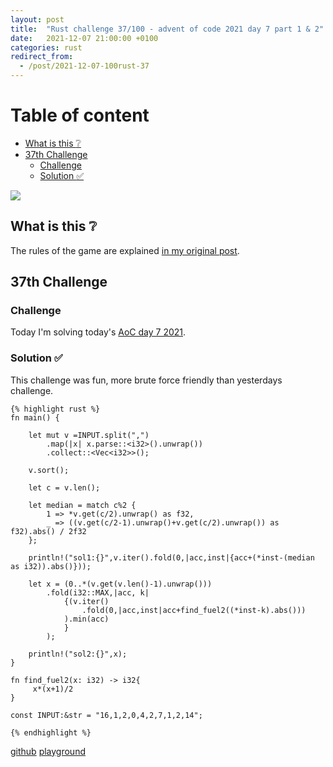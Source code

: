 ```yaml
---
layout: post
title:  "Rust challenge 37/100 - advent of code 2021 day 7 part 1 & 2"
date:   2021-12-07 21:00:00 +0100
categories: rust
redirect_from:
  - /post/2021-12-07-100rust-37
---
```



#  Table of content
<!-- MarkdownTOC autolink="true" -->

- [What is this :grey_question:](#what-is-this-grey_question)
- [37th Challenge](#37th-challenge)
	- [Challenge](#challenge)
	- [Solution :white_check_mark:](#solution-white_check_mark)

<!-- /MarkdownTOC -->
![](/assets/img/aoc-squid.png)
## What is this :grey_question: 

The rules of the game are explained [in my original post](https://maebli.github.io/rust/2021/10/18/100rust.html). 

## 37th Challenge
### Challenge

Today I'm solving today's [AoC day 7 2021](https://adventofcode.com/2021/day/7).

### Solution :white_check_mark:

This challenge was fun, more brute force friendly than yesterdays challenge. 

	{% highlight rust %}
	fn main() {

	    let mut v =INPUT.split(",")
	        .map(|x| x.parse::<i32>().unwrap())
	        .collect::<Vec<i32>>();

	    v.sort();

	    let c = v.len();

	    let median = match c%2 {
	        1 => *v.get(c/2).unwrap() as f32,
	        _ => ((v.get(c/2-1).unwrap()+v.get(c/2).unwrap()) as f32).abs() / 2f32
	    };

	    println!("sol1:{}",v.iter().fold(0,|acc,inst|{acc+(*inst-(median as i32)).abs()}));

	    let x = (0..*(v.get(v.len()-1).unwrap()))
	        .fold(i32::MAX,|acc, k|
	            {(v.iter()
	                .fold(0,|acc,inst|acc+find_fuel2((*inst-k).abs()))
	            ).min(acc)
	            }
	        );

	    println!("sol2:{}",x);
	}

	fn find_fuel2(x: i32) -> i32{
	     x*(x+1)/2
	}

	const INPUT:&str = "16,1,2,0,4,2,7,1,2,14";

	{% endhighlight %}

[github](https://github.com/maebli/100rustsnippets/tree/master/aoc-2021-day7)
[playground](https://play.rust-lang.org/?version=stable&edition=2021&gist=d2cb739f7d536d226a3994feec0d1e7c)


